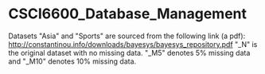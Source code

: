 # CSCI6600_Database_Management

Datasets "Asia" and "Sports" are sourced from the following link (a pdf): http://constantinou.info/downloads/bayesys/bayesys_repository.pdf
"_N" is the original dataset with no missing data. "_M5" denotes 5% missing data and "_M10" denotes 10% missing data.
